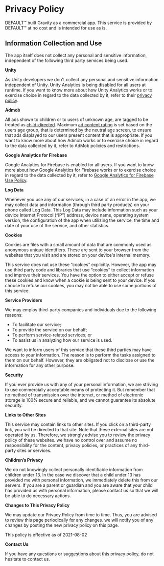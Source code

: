 # Privacy Policy

DEFAULT™ built Gravity as a commercial app. 
This service is provided by DEFAULT™ at no cost and is intended for use as is. 

Information Collection and Use
------------------------------

The app itself does not collect any personal and sensitive information, independent of the following third party services being used.

**Unity**

As Unity developers we don't collect any personal and sensitive information independent of Unity. 
Unity Analytics is being disabled for all users at runtime.
If you want to know more about how Unity Analytics works or to exercise choice in regard to the data collected by it, refer to their [privacy policy](https://unity3d.com/legal/privacy-policy).

**Admob**

All ads shown to children or to users of unknown age, are tagged to be treated as [child-directed](https://support.google.com/admob/answer/6219315?hl=en). 
Maximum [ad content rating](https://support.google.com/admob/answer/6219315) is set based on the users age group, that is determined by the neutral age screen, to ensure that ads displayed to our users present content that is appropriate.
If you want to know more about how Admob works or to exercise choice in regard to the data collected by it, refer to AdMob policies and restrictions.

**Google Analytics for Firebase**	

Google Analytics for Firebase is enabled for all users. If you want to know more about how Google Analytics for Firebase works or to exercise choice in regard to the data collected by it, refer to [Google Analytics for Firebase Use Policy](https://firebase.google.com/policies/analytics).


**Log Data**

Whenever you use any of our services, in a case of an error in the app, we may collect data and information (through third party products) on your phone called Log Data. This Log Data may include information such as your device Internet Protocol (“IP”) address, device name, operating system version, the configuration of the app when utilizing the service, the time and date of your use of the service, and other statistics.

**Cookies**

Cookies are files with a small amount of data that are commonly used as anonymous unique identifiers. These are sent to your browser from the websites that you visit and are stored on your device's internal memory.

This service does not use these “cookies” explicitly. However, the app may use third party code and libraries that use “cookies” to collect information and improve their services. You have the option to either accept or refuse these cookies and know when a cookie is being sent to your device. If you choose to refuse our cookies, you may not be able to use some portions of this service.

**Service Providers**

We may employ third-party companies and individuals due to the following reasons:

*   To facilitate our service;
*   To provide the service on our behalf;
*   To perform service-related services; or
*   To assist us in analyzing how our service is used.

We want to inform users of this service that these third parties may have access to your information. The reason is to perform the tasks assigned to them on our behalf. However, they are obligated not to disclose or use the information for any other purpose.

**Security**

If you ever provide us with any of your personal information, we are striving to use commercially acceptable means of protecting it. But remember that no method of transmission over the internet, or method of electronic storage is 100% secure and reliable, and we cannot guarantee its absolute security.

**Links to Other Sites**

This service may contain links to other sites. If you click on a third-party link, you will be directed to that site. Note that these external sites are not operated by us. Therefore, we strongly advise you to review the privacy policy of these websites. we have no control over and assume no responsibility for the content, privacy policies, or practices of any third-party sites or services.

**Children’s Privacy**

We do not knowingly collect personally identifiable information from children under 13. In the case we discover that a child under 13 has provided me with personal information, we immediately delete this from our servers. If you are a parent or guardian and you are aware that your child has provided us with personal information, please contact us so that we will be able to do necessary actions.

**Changes to This Privacy Policy**

We may update our Privacy Policy from time to time. Thus, you are advised to review this page periodically for any changes. we will notify you of any changes by posting the new privacy policy on this page.

This policy is effective as of 2021-08-02

**Contact Us**

If you have any questions or suggestions about this privacy policy, do not hesitate to contact us.
